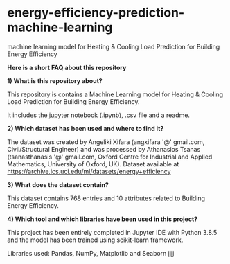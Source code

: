 # energy-efficiency-prediction-machine-learning
machine learning model for Heating & Cooling Load Prediction for Building Energy Efficiency 

**Here is a short FAQ about this repository**

**1) What is this repository about?**

This repository is contains a Machine Learning model for Heating & Cooling Load Prediction for Building Energy Efficiency.

It includes the jupyter notebook (.ipynb), .csv file and a readme.

**2) Which dataset has been used and where to find it?**

The dataset was created by Angeliki Xifara (angxifara '@' gmail.com, Civil/Structural Engineer) and was processed by Athanasios Tsanas (tsanasthanasis '@' gmail.com, Oxford Centre for Industrial and Applied Mathematics, University of Oxford, UK). Dataset available at https://archive.ics.uci.edu/ml/datasets/energy+efficiency

**3) What does the dataset contain?**

This dataset contains 768 entries and 10 attributes related to Building Energy Efficiency.

**4) Which tool and which libraries have been used in this project?**

This project has been entirely completed in Jupyter IDE with Python 3.8.5 and the model has been trained using scikit-learn framework.

Libraries used: Pandas, NumPy, Matplotlib and Seaborn jjjj
